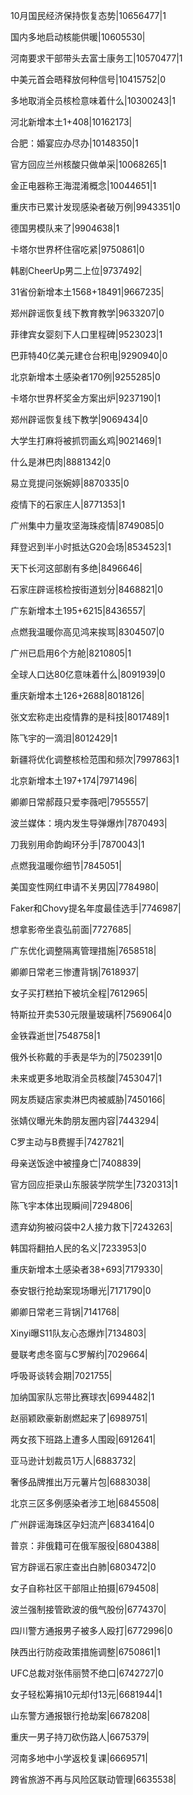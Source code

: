 10月国民经济保持恢复态势|10656477|1

国内多地启动核能供暖|10605530|

河南要求干部带头去富士康务工|10570477|1

中美元首会晤释放何种信号|10415752|0

多地取消全员核检意味着什么|10300243|1

河北新增本土1+408|10162173|

合肥：婚宴应办尽办|10148350|1

官方回应兰州核酸只做单采|10068265|1

金正电器称王海混淆概念|10044651|1

重庆市已累计发现感染者破万例|9943351|0

德国男模队来了|9904638|1

卡塔尔世界杯住宿吃紧|9750861|0

韩剧CheerUp男二上位|9737492|

31省份新增本土1568+18491|9667235|

郑州辟谣恢复线下教育教学|9633207|0

菲律宾女婴刻下人口里程碑|9523023|1

巴菲特40亿美元建仓台积电|9290940|0

北京新增本土感染者170例|9255285|0

卡塔尔世界杯奖金方案出炉|9237190|1

郑州辟谣恢复线下教学|9069434|0

大学生打麻将被抓罚画幺鸡|9021469|1

什么是淋巴肉|8881342|0

易立竞提问张婉婷|8870335|0

疫情下的石家庄人|8771353|1

广州集中力量攻坚海珠疫情|8749085|0

拜登迟到半小时抵达G20会场|8534523|1

天下长河这部剧有多绝|8496646|

石家庄辟谣核检按街道划分|8468821|0

广东新增本土195+6215|8436557|

点燃我温暖你高见鸿来挨骂|8304507|0

广州已启用6个方舱|8210805|1

全球人口达80亿意味着什么|8091939|0

重庆新增本土126+2688|8018126|

张文宏称走出疫情靠的是科技|8017489|1

陈飞宇的一滴泪|8012429|1

新疆将优化调整核检范围和频次|7997863|1

北京新增本土197+174|7971496|

卿卿日常郝葭只爱李薇吧|7955557|

波兰媒体：境内发生导弹爆炸|7870493|

刀我别用命韵峋环分手|7870043|1

点燃我温暖你细节|7845051|

美国变性网红申请不关男囚|7784980|

Faker和Chovy提名年度最佳选手|7746987|

想拿影帝坐袁弘前面|7727685|

广东优化调整隔离管理措施|7658518|

卿卿日常老三惨遭背锅|7618937|

女子买打糕拍下被坑全程|7612965|

特斯拉开卖530元限量玻璃杯|7569064|0

金铁霖逝世|7548758|1

俄外长称戴的手表是华为的|7502391|0

未来或更多地取消全员核酸|7453047|1

网友质疑店家卖淋巴肉被威胁|7450166|

张婧仪曝光朱韵朋友圈内容|7443294|

C罗主动与B费握手|7427821|

母亲送饭途中被撞身亡|7408839|

官方回应拒录山东服装学院学生|7320313|1

陈飞宇本体出现瞬间|7294806|

遗弃幼狗被闷袋中2人接力救下|7243263|

韩国将翻拍人民的名义|7233953|0

重庆新增本土感染者38+693|7179330|

泰安银行抢劫案现场曝光|7171790|0

卿卿日常老三背锅|7141768|

Xinyi曝S11队友心态爆炸|7134803|

曼联考虑冬窗与C罗解约|7029664|

呼吸哥谈转会期|7021755|

加纳国家队忘带比赛球衣|6994482|1

赵丽颖欧豪新剧燃起来了|6989751|

两女孩下班路上遭多人围殴|6912641|

亚马逊计划裁员1万人|6883732|

奢侈品牌推出万元薯片包|6883038|

北京三区多例感染者涉工地|6845508|

广州辟谣海珠区孕妇流产|6834164|0

普京：非俄籍可在俄军服役|6804388|

官方辟谣石家庄查出白肺|6803472|0

女子自称社区干部阻止拍摄|6794508|

波兰强制接管欧波的俄气股份|6774370|

四川警方通报男子被多人殴打|6772996|0

陕西出行防疫政策措施调整|6750861|1

UFC总裁对张伟丽赞不绝口|6742727|0

女子轻松筹捐10元却付13元|6681944|1

山东警方通报银行抢劫案|6678208|

重庆一男子持刀砍伤路人|6675379|

河南多地中小学返校复课|6669571|

跨省旅游不再与风险区联动管理|6635538|

